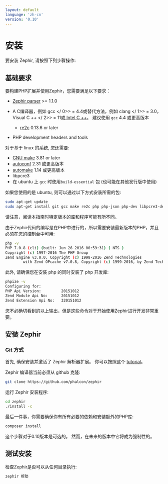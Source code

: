 ```yaml
---
layout: default
language: 'zh-cn'
version: '0.10'
---
```


# 安装
要安装 Zephir, 请按照下列步骤操作:

<a name='prerequisites'></a>

## 基础要求
要构建PHP扩展并使用Zephir，您需要满足以下要求：

* [Zephir parser](https://github.com/phalcon/php-zephir-parser) >= 1.1.0
* A C编译器，例如 gcc </ 0>> = 4.4或替代方法，例如 clang </ 1>> = 3.0， Visual C ++ </ 2>> = 11或[ Intel C ++](https://software.intel.com/en-us/c-compilers)。 建议使用 `gcc` 4.4 或更高版本</li> 
  
  * [re2c](https://re2c.org/) 0.13.6 or later
* PHP development headers and tools</ul> 

对于基于 linux 的系统, 您还需要:

* [GNU make](https://www.gnu.org/software/make/) 3.81 or later
* [autoconf](https://www.gnu.org/software/autoconf/autoconf.html) 2.31 或更高版本
* [automake](https://www.gnu.org/software/automake/) 1.14 或更高版本
* libpcre3
* 在 ubuntu 上 `gcc` 时使用`build-essential` 包 (也可能在其他发行版中使用)

如果您使用的是 ubuntu, 则可以通过以下方式安装所需的包:



```bash
sudo apt-get update
sudo apt-get install git gcc make re2c php php-json php-dev libpcre3-dev build-essential
```


请注意，阅读本指南时特定版本的库和程序可能有所不同。

由于Zephir代码的编写是在PHP中进行的，所以需要安装最新版本的PHP，并且必须在您的控制台中可用:



```bash
php -v
PHP 7.0.8 (cli) (built: Jun 26 2016 00:59:31) ( NTS )
Copyright (c) 1997-2016 The PHP Group
Zend Engine v3.0.0, Copyright (c) 1998-2016 Zend Technologies
        with Zend OPcache v7.0.8, Copyright (c) 1999-2016, by Zend Technologies
```


此外, 请确保您在安装 php 的同时安装了 php 开发库:



```bash
phpize -v
Configuring for:
PHP Api Version:         20151012
Zend Module Api No:      20151012
Zend Extension Api No:   320151012
```


您不必确切看到的以上输出，但是这些命令对于开始使用Zephir进行开发非常重要。

<a name='installing-zephir'></a>

## 安装 Zephir

<a name='git-way'></a>

### Git 方式

首先, 确保安装并激活了 Zephir 解析器扩展。 你可以按照这个 [tutorial](https://github.com/phalcon/php-zephir-parser)。

Zephir 编译器当前必须从 github 克隆:



```bash
git clone https://github.com/phalcon/zephir
```


运行 Zephir 安装程序:



```bash
cd zephir
./install -c
```


最后一件事，你需要确保你有所有必要的依赖和安装额外的PHP库:



```bash
composer install
```


这个步骤对于0.10版本是可选的。 然而，在未来的版本中它将成为强制性的。

<a name='testing-the-installation'></a>

## 测试安装

检查Zephir是否可以从任何目录执行:



```bash
zephir 帮助
```
